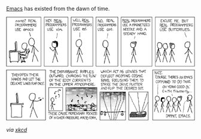[Emacs](https://www.gnu.org/software/emacs/) has existed from the dawn of time.

![real_programmers_use_emacs](./real_programmers.png)

_via [xkcd](https://xkcd.com/378/)_
